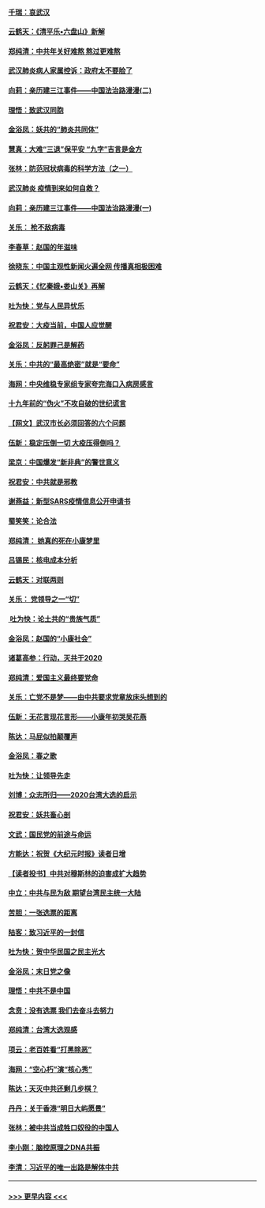 #### [千瑞：哀武汉](../pages/nsc993/n11833647.md?t=01311833) 
#### [云鹤天：《清平乐▪六盘山》新解](../pages/nsc993/n11833611.md?t=01311833) 
#### [郑纯清：中共年关好难熬 熬过更难熬](../pages/nsc993/n11833489.md?t=01311833) 
#### [武汉肺炎病人家属控诉：政府太不要脸了](../pages/nsc993/n11833205.md?t=01311833) 
#### [向莉：亲历建三江事件——中国法治路漫漫(二)](../pages/nsc993/n11829102.md?t=01311833) 
#### [理悟：致武汉同胞](../pages/nsc993/n11831522.md?t=01311833) 
#### [金浴凤：妖共的“肺炎共同体”](../pages/nsc993/n11829448.md?t=01311833) 
#### [慧真：大难“三退”保平安 “九字”吉言是金方](../pages/nsc993/n11829501.md?t=01311833) 
#### [张林：防范冠状病毒的科学方法（之一）](../pages/nsc993/n11828618.md?t=01311833) 
#### [武汉肺炎 疫情到来如何自救？](../pages/nsc993/n11827632.md?t=01311833) 
#### [向莉：亲历建三江事件——中国法治路漫漫(一)](../pages/nsc993/n11827190.md?t=01311833) 
#### [关乐： 枪不敌病毒](../pages/nsc993/n11826746.md?t=01311833) 
#### [李春草：赵国的年滋味](../pages/nsc993/n11826321.md?t=01311833) 
#### [徐晓东：中国主观性新闻火遍全网 传播真相极困难](../pages/nsc993/n11826508.md?t=01311833) 
#### [云鹤天：《忆秦娥▪娄山关》再解](../pages/nsc993/n11824682.md?t=01311833) 
#### [吐为快：党与人民异忧乐](../pages/nsc993/n11824660.md?t=01311833) 
#### [祝君安：大疫当前，中国人应觉醒](../pages/nsc993/n11821946.md?t=01311833) 
#### [金浴凤：反躬罪己是解药](../pages/nsc993/n11820280.md?t=01311833) 
#### [关乐：中共的“最高绝密”就是“要命”](../pages/nsc993/n11816946.md?t=01311833) 
#### [海网：中央维稳专家组专家夸完海口入病房感言](../pages/nsc993/n11815138.md?t=01311833) 
#### [十九年前的“伪火”不攻自破的世纪谎言](../pages/nsc993/n11813238.md?t=01311833) 
#### [【网文】武汉市长必须回答的六个问题](../pages/nsc993/n11813848.md?t=01311833) 
#### [伍新：稳定压倒一切 大疫压得倒吗？](../pages/nsc993/n11812634.md?t=01311833) 
#### [梁京：中国爆发“新非典”的警世意义](../pages/nsc993/n11812554.md?t=01311833) 
#### [祝君安：中共就是邪教](../pages/nsc993/n11812431.md?t=01311833) 
#### [谢燕益：新型SARS疫情信息公开申请书](../pages/nsc993/n11808840.md?t=01311833) 
#### [蜀笑笑：论合法](../pages/nsc993/n11808064.md?t=01311833) 
#### [郑纯清： 她真的死在小康梦里](../pages/nsc993/n11806623.md?t=01311833) 
#### [吕锡民：核电成本分析](../pages/nsc993/n11806284.md?t=01311833) 
#### [云鹤天：对联两则](../pages/nsc993/n11805957.md?t=01311833) 
#### [关乐： 党领导之一“切”](../pages/nsc993/n11804505.md?t=01311833) 
#### [ 吐为快：论土共的“贵族气质”](../pages/nsc993/n11804490.md?t=01311833) 
#### [金浴凤：赵国的“小康社会”](../pages/nsc993/n11804452.md?t=01311833) 
#### [诸葛高参：行动，灭共于2020](../pages/nsc993/n11804120.md?t=01311833) 
#### [郑纯清：爱国主义最终要党命](../pages/nsc993/n11802197.md?t=01311833) 
#### [关乐：亡党不是梦——由中共要求党章放床头想到的](../pages/nsc993/n11802156.md?t=01311833) 
#### [伍新：无花言现花言形——小康年初哭吴花燕](../pages/nsc993/n11800044.md?t=01311833) 
#### [陈达：马屁似拍颠覆声](../pages/nsc993/n11800010.md?t=01311833) 
#### [金浴凤：春之歌](../pages/nsc993/n11797687.md?t=01311833) 
#### [吐为快：让领导先走](../pages/nsc993/n11797512.md?t=01311833) 
#### [刘博：众志所归——2020台湾大选的启示](../pages/nsc993/n11796878.md?t=01311833) 
#### [祝君安：妖共畜心剖](../pages/nsc993/n11794273.md?t=01311833) 
#### [文武：国民党的前途与命运](../pages/nsc993/n11794198.md?t=01311833) 
#### [方能达：祝贺《大纪元时报》读者日增](../pages/nsc993/n11793807.md?t=01311833) 
#### [【读者投书】中共对穆斯林的迫害成扩大趋势](../pages/nsc993/n11791371.md?t=01311833) 
#### [中立：中共与民为敌 期望台湾民主统一大陆](../pages/nsc993/n11790392.md?t=01311833) 
#### [苦胆：一张选票的距离](../pages/nsc993/n11788914.md?t=01311833) 
#### [陆客：致习近平的一封信](../pages/nsc993/n11788867.md?t=01311833) 
#### [吐为快：贺中华民国之民主光大](../pages/nsc993/n11788618.md?t=01311833) 
#### [金浴凤：末日党之像](../pages/nsc993/n11787475.md?t=01311833) 
#### [理悟：中共不是中国](../pages/nsc993/n11787463.md?t=01311833) 
#### [念贲：没有选票  我们去奋斗去努力](../pages/nsc993/n11787398.md?t=01311833) 
#### [郑纯清：台湾大选观感](../pages/nsc993/n11786210.md?t=01311833) 
#### [项云：老百姓看“打黑除恶”](../pages/nsc993/n11785398.md?t=01311833) 
#### [海网：“空心朽”演“核心秀”](../pages/nsc993/n11783874.md?t=01311833) 
#### [陈达：天灭中共还剩几步棋？](../pages/nsc993/n11783719.md?t=01311833) 
#### [丹丹：关于香港“明日大屿愿景”](../pages/nsc993/n11783273.md?t=01311833) 
#### [张林：被中共当成牲口奴役的中国人](../pages/nsc993/n11782397.md?t=01311833) 
#### [李小刚：脑控原理之DNA共振](../pages/nsc993/n11780962.md?t=01311833) 
#### [李清：习近平的唯一出路是解体中共](../pages/nsc993/n11780866.md?t=01311833) 

----
#### [ >>> 更早内容 <<< ](../indexes/nsc993-earlier.md)
